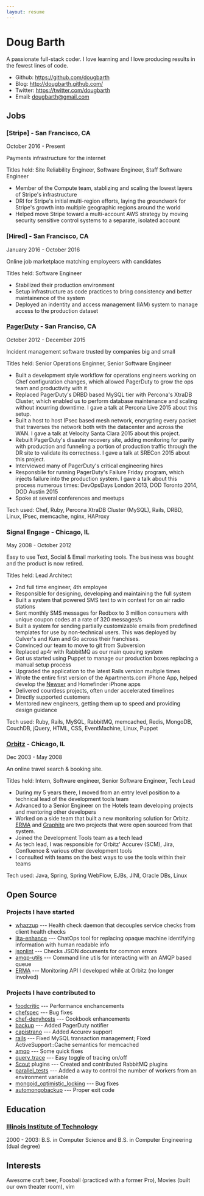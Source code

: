 ```yaml
---
layout: resume
---
```


Doug Barth
============

A passionate full-stack coder. I love learning and I love producing results in the fewest lines of code.

* Github: <https://github.com/dougbarth>
* Blog: <http://dougbarth.github.com/>
* Twitter: <https://twitter.com/dougbarth>
* Email: <dougbarth@gmail.com>

Jobs
------------

### [Stripe] - San Francisco, CA

October 2016 - Present

Payments infrastructure for the internet

Titles held: Site Reliability Engineer, Software Engineer, Staff Software Engineer

* Member of the Compute team, stablizing and scaling the lowest layers of Stripe's infrastructure
* DRI for Stripe's initial multi-region efforts, laying the groundwork for Stripe's growth into multiple geographic regions around the world
* Helped move Stripe toward a multi-account AWS strategy by moving security sensitive control systems to a separate, isolated account

### [Hired] - San Francisco, CA

January 2016 - October 2016

Online job marketplace matching employeers with candidates

Titles held: Software Engineer

* Stabilized their production environment
* Setup infrastructure as code practices to bring consistency and better maintainence of the system
* Deployed an indentity and access management (IAM) system to manage access to the production dataset

### [PagerDuty] - San Franciso, CA

October 2012 - December 2015

Incident management software trusted by companies big and small

Titles held: Senior Operations Enginner, Senior Software Engineer

* Built a development style workflow for operations engineers working on Chef configuration changes, which allowed PagerDuty to grow the ops team and productivity with it
* Replaced PagerDuty's DRBD based MySQL tier with Percona's XtraDB Cluster, which enabled us to perform database maintenance and scaling without incurring downtime. I gave a talk at Percona Live 2015 about this setup.
* Built a host to host IPsec based mesh network, encrypting every packet that traverses the network both with the datacenter and across the WAN. I gave a talk at Velocity Santa Clara 2015 about this project.
* Rebuilt PagerDuty's disaster recovery site, adding monitoring for parity with production and funneling a portion of production traffic through the DR site to validate its correctness. I gave a talk at SRECon 2015 about this project.
* Interviewed many of PagerDuty's critical engineering hires
* Responsbile for running PagerDuty's Failure Friday program, which injects failure into the production system. I gave a talk about this process numerous times: DevOpsDays London 2013, DOD Toronto 2014, DOD Austin 2015
* Spoke at several conferences and meetups

Tech used: Chef, Ruby, Percona XtraDB Cluster (MySQL), Rails, DRBD, Linux, IPsec, memcache, nginx, HAProxy

[PagerDuty]:http://www.pagerduty.com/

### Signal Engage - Chicago, IL

May 2008 - October 2012

Easy to use Text, Social & Email marketing tools. The business was bought and the product is now retired.

Titles held: Lead Architect

* 2nd full time engineer, 4th employee
* Responsible for designing, developing and maintaining the full system
* Built a system that powered SMS text to win contest for on air radio stations
* Sent monthly SMS messages for Redbox to 3 million consumers with unique coupon codes at a rate of 320 messages/s
* Built a system for sending partially customizable emails from predefined templates for use by non-technical users. This was deployed by Culver's and Kum and Go across their franchises.
* Convinced our team to move to git from Subversion
* Replaced ap4r with RabbitMQ as our main queuing system
* Got us started using Puppet to manage our production boxes replacing a manual setup process
* Upgraded the application to the latest Rails version multiple times
* Wrote the entire first version of the Apartments.com iPhone App,
  helped develop the [Newser](http://itunes.apple.com/us/app/newser/id334678577?mt=8) and
  Homefinder iPhone apps
* Delivered countless projects, often under accelerated timelines
* Directly supported customers
* Mentored new engineers, getting them up to speed and providing design guidance

Tech used: Ruby, Rails, MySQL, RabbitMQ, memcached, Redis, MongoDB, CouchDB, jQuery, HTML, CSS, EventMachine, Linux, Puppet

[Signal]:http://www.signalhq.com/

### [Orbitz] - Chicago, IL

Dec 2003 - May 2008

An online travel search & booking site.

Titles held: Intern, Software engineer, Senior Software Engineer, Tech Lead

* During my 5 years there, I moved from an entry level position to a technical lead of the development tools team
* Advanced to a Senior Engineer on the Hotels team developing projects and mentoring other developers
* Worked on a side team that built a new monitoring solution for Orbitz. [ERMA] and [Graphite] are two projects that were open sourced from that system.
* Joined the Development Tools team as a tech lead
* As tech lead, I was responsible for Orbitz' Accurev (SCM), Jira, Confluence & various other development tools
* I consulted with teams on the best ways to use the tools within their teams

Tech used: Java, Spring, Spring WebFlow, EJBs, JINI, Oracle DBs, Linux

[Orbitz]:http://www.orbitz.com/

Open Source
------------

### Projects I have started
* [whazzup] --- Health check daemon that decouples service checks from client health checks
* [lita-enhance] --- ChatOps tool for replacing opaque machine identifying information with human readable info
* [jsonlint] --- Checks JSON documents for common errors
* [amqp-utils] --- Command line utils for interacting with an AMQP based queue
* [ERMA] --- Monitoring API I developed while at Orbitz (no longer involved)

### Projects I have contributed to
* [foodcritic] --- Performance enchancements
* [chefspec] --- Bug fixes
* [chef-denyhosts] --- Cookbook enhancements
* [backup] --- Added PagerDuty notifier
* [capistrano] --- Added Accurev support
* [rails] --- Fixed MySQL transaction management; Fixed ActiveSupport::Cache semantics for memcached
* [amqp] --- Some quick fixes
* [query_trace] --- Easy toggle of tracing on/off
* [Scout] plugins --- Created and contributed RabbitMQ plugins
* [parallel_tests] --- Added a way to control the number of workers from an environment variable
* [mongoid_optimistic_locking] --- Bug fixes
* [automongobackup] --- Proper exit code

Education
------------

### [Illinois Institute of Technology]

2000 - 2003: B.S. in Computer Science and B.S. in Computer Engineering (dual degree)

[Illinois Institute of Technology]:http://www.iit.edu

Interests
------------

Awesome craft beer, Foosball (practiced with a former Pro), Movies (built our own theater room), vim

[whazzup]:https://github.com/PagerDuty/whazzup
[lita-enhance]:https://github.com/PagerDuty/lita-enhance
[jsonlint]:https://github.com/dougbarth/jsonlint
[amqp-utils]:https://github.com/dougbarth/amqp-utils
[ERMA]:https://github.com/erma/erma

[foodcritic]:https://github.com/acrmp/foodcritic/commits/master?author=dougbarth
[chefspec]:https://github.com/sethvargo/chefspec/commits/master?author=dougbarth
[chef-denyhosts]:https://github.com/phlipper/chef-denyhosts/commits/master?author=dougbarth
[backup]:https://github.com/backup/backup/commits/master?author=dougbarth
[capistrano]:https://github.com/capistrano/capistrano/commit/03522bf7c1d69a4819c63a722fad4c2d309d2884
[rails]:https://github.com/rails/rails/commits/master?author=dougbarth
[amqp]:https://github.com/ruby-amqp/amqp/commits/master?author=dougbarth
[query_trace]:https://github.com/ffmike/query_trace/commits/master?author=dougbarth
[parallel_tests]:https://github.com/grosser/parallel_tests/commits/master?author=dougbarth
[automongobackup]:https://github.com/micahwedemeyer/automongobackup/commits/master?author=dougbarth
[mongoid_optimistic_locking]:https://github.com/burgalon/mongoid_optimistic_locking/commits/master?author=dougbarth

[Scout]:http://scoutapp.com/
[Graphite]:http://graphite.wikidot.com/

